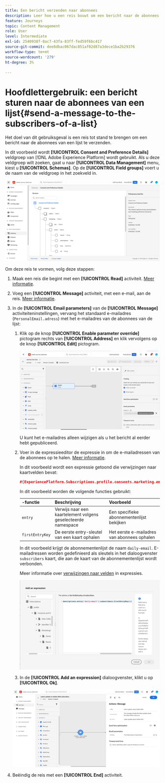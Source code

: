 ```yaml
---
title: Een bericht verzenden naar abonnees
description: Leer hoe u een reis bouwt om een bericht naar de abonnees van een lijst te verzenden
feature: Journeys
topic: Content Management
role: User
level: Intermediate
exl-id: 2540938f-8ac7-43fa-83ff-fed59f6bc417
source-git-commit: dee8dbac067dac851af02d87a3dece1ba2b29376
workflow-type: tm+mt
source-wordcount: '279'
ht-degree: 3%

---
```


# Hoofdlettergebruik: een bericht sturen naar de abonnees van een lijst{#send-a-message-to-the-subscribers-of-a-list}

Het doel van dit gebruiksgeval is een reis tot stand te brengen om een bericht naar de abonnees van een lijst te verzenden.

In dit voorbeeld wordt **[!UICONTROL Consent and Preference Details]** veldgroep van [!DNL Adobe Experience Platform] wordt gebruikt. Als u deze veldgroep wilt zoeken, gaat u naar **[!UICONTROL Data Management]** menu, kiest u **[!UICONTROL Schemas]**. Op de **[!UICONTROL Field groups]** voert u de naam van de veldgroep in het zoekveld in.

![Deze veldgroep bevat het abonnementselement](assets/consent-and-preference-details-field-group.png)

Om deze reis te vormen, volg deze stappen:

1. Maak een reis die begint met een **[!UICONTROL Read]** activiteit. [Meer informatie](journey-gs.md).
1. Voeg een **[!UICONTROL Message]** activiteit, met een e-mail, aan de reis. [Meer informatie](journeys-message.md).
1. In de **[!UICONTROL Email parameters]** van de **[!UICONTROL Message]** activiteiteninstellingen, vervang het standaard e-mailadres (`PersonalEmail.adress`) met het e-mailadres van de abonnees van de lijst:

   1. Klik op de knop **[!UICONTROL Enable parameter override]** pictogram rechts van **[!UICONTROL Address]** en klik vervolgens op de knop **[!UICONTROL Edit]** pictogram.

      ![](assets/message-to-subscribers-uc-1.png)

      U kunt het e-mailadres alleen wijzigen als u het bericht al eerder hebt gepubliceerd.

   1. Voer in de expressieeditor de expressie in om de e-mailadressen van de abonnees op te halen. [Meer informatie](expression/expressionadvanced.md).

      In dit voorbeeld wordt een expressie getoond die verwijzingen naar kaartvelden bevat:

      ```json
      #{ExperiencePlatform.Subscriptions.profile.consents.marketing.email.subscriptions.entry('daily-email').subscribers.firstEntryKey()}
      ```

      In dit voorbeeld worden de volgende functies gebruikt:

      | -functie | Beschrijving | Voorbeeld |
      | --- | --- | --- |
      | `entry` | Verwijs naar een kaartelement volgens geselecteerde namespace | Een specifieke abonnementenlijst bekijken |
      | `firstEntryKey` | De eerste entry-sleutel van een kaart ophalen | Het eerste e-mailadres van abonnees ophalen |

      In dit voorbeeld krijgt de abonnementenlijst de naam `daily-email`. E-mailadressen worden gedefinieerd als sleutels in het dialoogvenster `subscribers` kaart, die aan de kaart van de abonnementenlijst wordt verbonden.

      Meer informatie over [verwijzingen naar velden](expression/field-references.md) in expressies.

      ![](assets/message-to-subscribers-uc-2.png)

   1. In de **[!UICONTROL Add an expression]** dialoogvenster, klikt u op **[!UICONTROL Ok]**.

   ![](assets/message-to-subscribers-uc-3.png)

1. Beëindig de reis met een **[!UICONTROL End]** activiteit.
